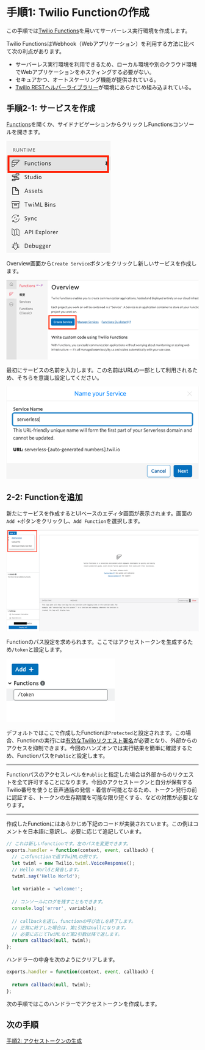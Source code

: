 #  手順1: Twilio Functionの作成

この手順では[Twilio Functions](https://jp.twilio.com/docs/runtime/functions)を用いてサーバーレス実行環境を作成します。

Twilio FunctionsはWebhook（Webアプリケーション）を利用する方法に比べて次の利点があります。

- サーバーレス実行環境を利用できるため、ローカル環境や別のクラウド環境でWebアプリケーションをホスティングする必要がない。
- セキュアかつ、オートスケーリング機能が提供されている。
- [Twilio RESTヘルパーライブラリー](https://jp.twilio.com/docs/libraries/node)が環境にあらかじめ組み込まれている。

## 手順2-1: サービスを作成

[Functions](https://jp.twilio.com/console/functions)を開くか、サイドナビゲーションからクリックしFunctionsコンソールを開きます。

![Functionsコンソール](../assets/03-Functions-Console.png)

Overview画面から`Create Service`ボタンをクリックし新しいサービスを作成します。

![Functions - サービスを作成](../assets/03-Functions-Create-A-Service.png)

最初にサービスの名前を入力します。この名前はURLの一部として利用されるため、そちらを意識し設定してください。

![Functions - サービス名](../assets/03-Functions-Service-Name.png)

## 2-2: Functionを追加

新たにサービスを作成するとUIベースのエディタ画面が表示されます。画面の`Add +`ボタンをクリックし、`Add Function`を選択します。

![Functions - Functionを追加](../assets/03-Functions-Add-A-Function.png)

Functionのパス設定を求められます。ここではアクセストークンを生成するため`/token`と設定します。

![Functions - パスを指定](../assets/03-Functions-Set-Path.png)

デフォルトではここで作成したFunctionは`Protected`と設定されます。この場合、Functionの実行には[有効なTwilioリクエスト署名](https://jp.twilio.com/docs/runtime/functions-assets-api/api/understanding-visibility-public-private-and-protected-functions-and-assets#protected)が必要となり、外部からのアクセスを抑制できます。今回のハンズオンでは実行結果を簡単に確認するため、Functionパスを`Public`と設定します。

------
Functionパスのアクセスレベルを`Public`と指定した場合は外部からのリクエストを全て許可することになります。今回のアクセストークンと自分が保有するTwilio番号を使うと音声通話の発信・着信が可能となるため、トークン発行の前に認証する、トークンの生存期間を可能な限り短くする、などの対策が必要となります。

-----


作成したFunctionにはあらかじめ下記のコードが実装されています。この例はコメントを日本語に意訳し、必要に応じて追記しています。

```js
// これは新しいfunctionです。左のパスを変更できます。
exports.handler = function(context, event, callback) {
  // このfunctionで返すTwiMLの例です。
  let twiml = new Twilio.twiml.VoiceResponse();
  // Hello Worldと発音します。
  twiml.say('Hello World');
    
  let variable = 'welcome!';

  // コンソールにログを残すこともできます。
  console.log('error', variable);

  // callbackを返し、functionの呼び出しを終了します。
  // 正常に終了した場合は、第1引数はnullになります。
  // 必要に応じてTwiMLなど第2引数以降で返します。
  return callback(null, twiml);
};
```

ハンドラーの中身を次のようにクリアします。

```js
exports.handler = function(context, event, callback) {

  return callback(null, twiml);
};
```
次の手順ではこのハンドラーでアクセストークンを作成します。

## 次の手順

[手順2: アクセストークンの生成](02-Generate-Access-Token.md)